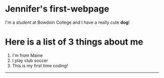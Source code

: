 # Jennifer's first-webpage

I'm a *student* at Bowdoin College and I have a really cute **dog**!

# Here is a list of **3** things about me #
1. I'm from Maine
2. I play club soccer
3. This is my first time coding!
---